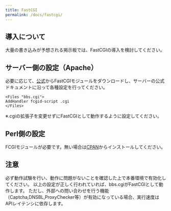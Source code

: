 ```yaml
---
title: FastCGI
permalink: /docs/fastcgi/
---
```

## 導入について
大量の書き込みが予想される掲示板では、FastCGIの導入を検討してください。  
  
## サーバー側の設定（Apache）
必要に応じて、[公式](https://httpd.apache.org/download.cgi#mod_fcgid)からFastCGIモジュールをダウンロードし、サーバーの公式ドキュメントに沿って各種設定を行ってください。

```
<Files "bbs.cgi">
AddHandler fcgid-script .cgi
</Files>
```
※.cgiの拡張子を変更せずにFastCGIとして動作するように設定してください。

## Perl側の設定
FCGIモジュールが必要です。無い場合は[CPAN](https://metacpan.org/pod/FCGI)からインストールしてください。

## 注意
必ず動作試験を行い、動作に問題がないことを確認した上で本番環境で有効化してください。
以上の設定が正しく行われていれば、bbs.cgiがFastCGIとして動作します。
ただし、外部への問い合わせを行う機能（Captcha,DNSBL,ProxyChecker等）が有効になっている場合、実行速度はAPIレイテンシに依存します。